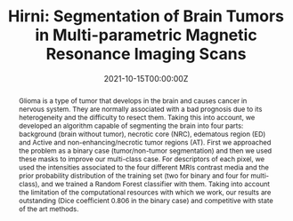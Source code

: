 ---
title: 'Hirni: Segmentation of Brain Tumors in Multi-parametric Magnetic Resonance Imaging Scans'

# Authors
# If you created a profile for a user (e.g. the default `admin` user), write the username (folder name) here
# and it will be replaced with their full name and linked to their profile.
authors:
  - admin
  - Danniel Moreno
  - Daniela Ruiz
  - Nicolas Aparicio

# Author notes (optional)
author_notes: []

date: '2021-10-15T00:00:00Z'
doi: 'https://doi.org/10.1109/CI-IBBI54220.2021.9626115'

# Schedule page publish date (NOT publication's date).
publishDate: '2021-10-15T00:00:00Z'

# Publication type.
# Accepts a single type but formatted as a YAML list (for Hugo requirements).
# Enter a publication type from the CSL standard.
publication_types: ['paper-conference']

# Publication name and optional abbreviated publication name.
publication: In *2021 IEEE 2nd International Congress of Biomedical Engineering and Bioengineering  <font color="#DF7A34">[Oral]</font>*
publication_short: In *CI-IB&BI*

abstract: "Glioma is a type of tumor that develops in the brain and causes cancer in nervous system. They are normally associated with a bad prognosis due to its heterogeneity and the difficulty to resect them. Taking this into account, we developed an algorithm capable of segmenting the brain into four parts: background (brain without tumor), necrotic core (NRC), edematous region (ED) and Active and non-enhancing/necrotic tumor regions (AT). First we approached the problem as a binary case (tumor/non-tumor segmentation) and then we used these masks to improve our multi-class case. For descriptors of each pixel, we used the intensities associated to the four different MRIs contrast media and the prior probability distribution of the training set (two for binary and four for multi-class), and we trained a Random Forest classifier with them. Taking into account the limitation of the computational resources with which we work, our results are outstanding (Dice coefficient 0.806 in the binary case) and competitive with state of the art methods."

# Summary. An optional shortened abstract.
summary: <strong> <font color="#3C94B4" size="+1">International Congress of Biomedical Engineering and Bioengineering</font> <font color="#DF7A34" size="+1">[Oral]</font></strong> <br />Random forests for 3D semantic segmentation of brain tumors in multi-parametric MRIs.

tags: []

# Display this page in the Featured widget?
featured: false

# Custom links (uncomment lines below)
# links:
# - name: Custom Link
#   url: http://example.org

url_pdf: 'https://drive.google.com/file/d/1_txMQSDEaY6Pn1u6Q2XQPO5if008Pgdz/view?usp=sharing'
url_code: ''
url_dataset: ''
url_poster: ''
url_project: ''
url_slides: ''
url_source: ''
url_video: ''

# Featured image
# To use, add an image named `featured.jpg/png` to your page's folder.
image:
  caption: ''
  focal_point: ''
  preview_only: false

# Associated Projects (optional).
#   Associate this publication with one or more of your projects.
#   Simply enter your project's folder or file name without extension.
#   E.g. `internal-project` references `content/project/internal-project/index.md`.
#   Otherwise, set `projects: []`.
projects: []

# Slides (optional).
#   Associate this publication with Markdown slides.
#   Simply enter your slide deck's filename without extension.
#   E.g. `slides: "example"` references `content/slides/example/index.md`.
#   Otherwise, set `slides: ""`.
slides: ""
---